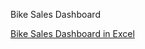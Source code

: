 Bike Sales Dashboard

[Bike Sales Dashboard in Excel](https://user-images.githubusercontent.com/119759258/205770139-cfa97148-08d4-4696-95e3-e703731f702c.jpg)
